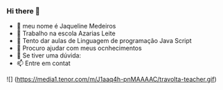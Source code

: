 ### Hi there 👋




- 🔭 meu nome é Jaqueline Medeiros
- 🌱 Trabalho na escola Azarias Leite
- 👯 Tento dar aulas de Linguagem de programação Java Script
- 🤔 Procuro ajudar com meus ocnhecimentos
- 💬 Se tiver uma dúvida:
- 📫 Entre em contat

 ![] (https://media1.tenor.com/m/J1aaq4h-pnMAAAAC/travolta-teacher.gif)

